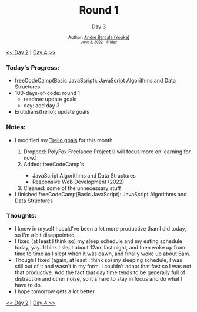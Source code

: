 <div align="center">
  <h1>Round 1</h1>
  <p>Day 3</p>

  <sub>
    Author: <a href='https://github.com/yrnmsk'>Andre Barcala (Youka)</a><br />
    <small> June 3, 2022 - Friday </small>
  </sub>
</div>

[<< Day 2](day002.md) | [Day 4 >>](day004.md)

### Today's Progress:

- freeCodeCamp(Basic JavaScript): JavaScript Algorithms and Data Structures
- 100-days-of-code: round 1
  - readme: update goals
  - day: add day 3
- Erutidians(trello): update goals

### Notes:

<ul>
  <li>I modified my <a href='https://trello.com/c/ePbxycq5/20-june' target='_blank'>Trello goals</a> for this month:</li>
  <ol>
    <li>Dropped: PolyFox Freelance Project (I will focus more on learning for now.)</li>
    <li>Added: freeCodeCamp's</li>
    <ul>
      <li>JavaScript Algorithms and Data Structures</li>
      <li>Responsive Web Development (2022)</li>
    </ul>
    <li>Cleaned: some of the unnecessary stuff</li>
  </ol>
  <li>I finished freeCodeCamp(Basic JavaScript): JavaScript Algorithms and Data Structures</li>
</ul>

### Thoughts:

- I know in myself I could've been a lot more productive than I did today, so I'm a bit disappointed.
- I fixed (at least I think so) my sleep schedule and my eating schedule today, yay. I think I slept about 12am last night, and then woke up from time to time as I slept when it was dawn, and finally woke up about 6am.
- Though I fixed (again, at least I think so) my sleeping schedule, I was still out of it and wasn't in my form. I couldn't adapt that fast so I was not that productive. Add the fact that day time tends to be generally full of distraction and other noise, so it's hard to stay in focus and do what I have to do.
- I hope tomorrow gets a lot better.

[<< Day 2](day002.md) | [Day 4 >>](day004.md)
